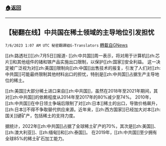 ###  [:house:返回](README.md)
---


## 【秘翻在线】中共国在稀土领域的主导地位引发担忧
`7/6/2023 1:07 AM UTC 秘密翻譯組G-Translators` [轉載自GNews](https://gnews.org/articles/1440337)

[[zh:路透社]][[zh:7月5日]]报道- [[zh:中共国]]周一表示，将对用于计算机[[zh:芯片]]和其他组件的锗和镓产品实施出口限制，以保护[[zh:国家]]安全利益。
这一决定被广泛视为对[[zh:美国]]限制向[[zh:中国]]出售技术的报复，引发了人们对[[zh:中共国]]可能最终限制其他材料出口的担忧，特别是[[zh:中共国]]占据生产主导地位的稀土。

[[zh:美国]]大部分稀土进口来自[[zh:中共国]]，虽然在2018年至2021年期间，其对[[zh:中共国]]的依赖程度从2014年至2017年的80%减少至74%。
2010年，[[zh:中共国]]在中日领土争端后限制了对[[zh:日本]]稀土的出口，导致价格飙升，[[zh:日本]]不得不争取替代供应来源。近年来，[[zh:西方国家]]已经加大对本[[zh:国关]]键矿产，包括稀土的支持力度。

据统计，2022年[[zh:中共国]]占据了全球稀土矿产的70%，其次是[[zh:美国]]、[[zh:澳大利亚]]、[[zh:缅甸]]和[[zh:泰国]]。
在2019年，[[zh:中共国]]至少拥有全球85%的稀土矿石加工能力。
